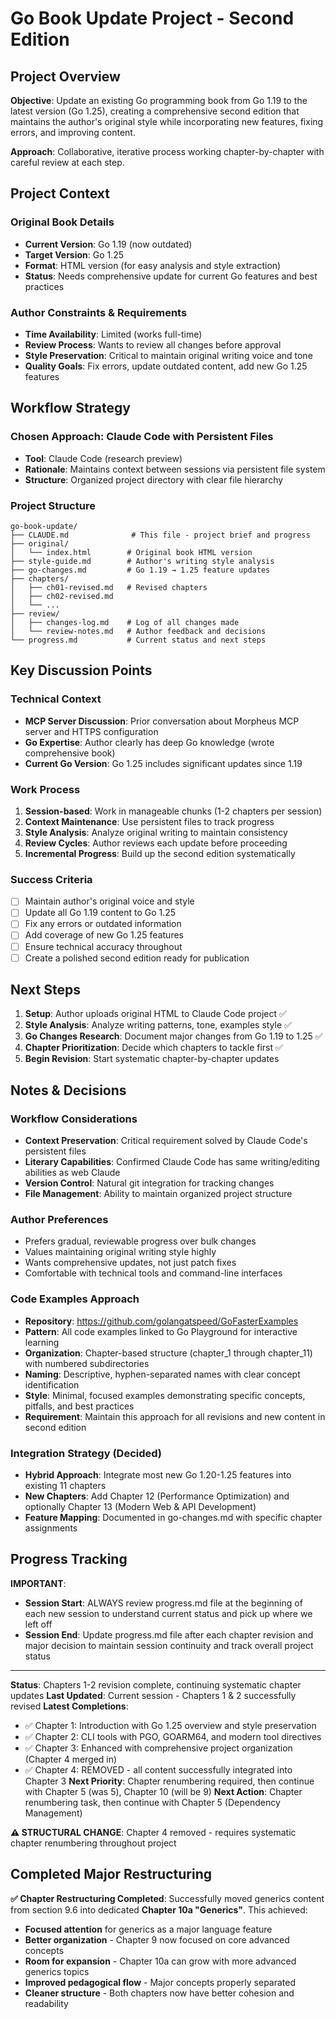 # Go Book Update Project - Second Edition

## Project Overview

**Objective**: Update an existing Go programming book from Go 1.19 to the latest version (Go 1.25), creating a comprehensive second edition that maintains the author's original style while incorporating new features, fixing errors, and improving content.

**Approach**: Collaborative, iterative process working chapter-by-chapter with careful review at each step.

## Project Context

### Original Book Details
- **Current Version**: Go 1.19 (now outdated)
- **Target Version**: Go 1.25
- **Format**: HTML version (for easy analysis and style extraction)
- **Status**: Needs comprehensive update for current Go features and best practices

### Author Constraints & Requirements
- **Time Availability**: Limited (works full-time)
- **Review Process**: Wants to review all changes before approval
- **Style Preservation**: Critical to maintain original writing voice and tone
- **Quality Goals**: Fix errors, update outdated content, add new Go 1.25 features

## Workflow Strategy

### Chosen Approach: Claude Code with Persistent Files
- **Tool**: Claude Code (research preview)
- **Rationale**: Maintains context between sessions via persistent file system
- **Structure**: Organized project directory with clear file hierarchy

### Project Structure
```
go-book-update/
├── CLAUDE.md              # This file - project brief and progress
├── original/
│   └── index.html        # Original book HTML version
├── style-guide.md        # Author's writing style analysis
├── go-changes.md         # Go 1.19 → 1.25 feature updates
├── chapters/
│   ├── ch01-revised.md   # Revised chapters
│   ├── ch02-revised.md
│   └── ...
├── review/
│   ├── changes-log.md    # Log of all changes made
│   └── review-notes.md   # Author feedback and decisions
└── progress.md           # Current status and next steps
```

## Key Discussion Points

### Technical Context
- **MCP Server Discussion**: Prior conversation about Morpheus MCP server and HTTPS configuration
- **Go Expertise**: Author clearly has deep Go knowledge (wrote comprehensive book)
- **Current Go Version**: Go 1.25 includes significant updates since 1.19

### Work Process
1. **Session-based**: Work in manageable chunks (1-2 chapters per session)
2. **Context Maintenance**: Use persistent files to track progress
3. **Style Analysis**: Analyze original writing to maintain consistency
4. **Review Cycles**: Author reviews each update before proceeding
5. **Incremental Progress**: Build up the second edition systematically

### Success Criteria
- [ ] Maintain author's original voice and style
- [ ] Update all Go 1.19 content to Go 1.25
- [ ] Fix any errors or outdated information
- [ ] Add coverage of new Go 1.25 features
- [ ] Ensure technical accuracy throughout
- [ ] Create a polished second edition ready for publication

## Next Steps

1. **Setup**: Author uploads original HTML to Claude Code project ✅
2. **Style Analysis**: Analyze writing patterns, tone, examples style ✅
3. **Go Changes Research**: Document major changes from Go 1.19 to 1.25 ✅
4. **Chapter Prioritization**: Decide which chapters to tackle first ✅
5. **Begin Revision**: Start systematic chapter-by-chapter updates

## Notes & Decisions

### Workflow Considerations
- **Context Preservation**: Critical requirement solved by Claude Code's persistent files
- **Literary Capabilities**: Confirmed Claude Code has same writing/editing abilities as web Claude
- **Version Control**: Natural git integration for tracking changes
- **File Management**: Ability to maintain organized project structure

### Author Preferences
- Prefers gradual, reviewable progress over bulk changes
- Values maintaining original writing style highly
- Wants comprehensive updates, not just patch fixes
- Comfortable with technical tools and command-line interfaces

### Code Examples Approach
- **Repository**: https://github.com/golangatspeed/GoFasterExamples
- **Pattern**: All code examples linked to Go Playground for interactive learning
- **Organization**: Chapter-based structure (chapter_1 through chapter_11) with numbered subdirectories
- **Naming**: Descriptive, hyphen-separated names with clear concept identification
- **Style**: Minimal, focused examples demonstrating specific concepts, pitfalls, and best practices
- **Requirement**: Maintain this approach for all revisions and new content in second edition

### Integration Strategy (Decided)
- **Hybrid Approach**: Integrate most new Go 1.20-1.25 features into existing 11 chapters
- **New Chapters**: Add Chapter 12 (Performance Optimization) and optionally Chapter 13 (Modern Web & API Development)
- **Feature Mapping**: Documented in go-changes.md with specific chapter assignments

## Progress Tracking

**IMPORTANT**: 
- **Session Start**: ALWAYS review progress.md file at the beginning of each new session to understand current status and pick up where we left off
- **Session End**: Update progress.md file after each chapter revision and major decision to maintain session continuity and track overall project status

---

**Status**: Chapters 1-2 revision complete, continuing systematic chapter updates
**Last Updated**: Current session - Chapters 1 & 2 successfully revised
**Latest Completions**: 
- ✅ Chapter 1: Introduction with Go 1.25 overview and style preservation  
- ✅ Chapter 2: CLI tools with PGO, GOARM64, and modern tool directives
- ✅ Chapter 3: Enhanced with comprehensive project organization (Chapter 4 merged in)
- ✅ Chapter 4: REMOVED - all content successfully integrated into Chapter 3
**Next Priority**: Chapter renumbering required, then continue with Chapter 5 (was 5), Chapter 10 (will be 9)
**Next Action**: Chapter renumbering task, then continue with Chapter 5 (Dependency Management)

**⚠️ STRUCTURAL CHANGE**: Chapter 4 removed - requires systematic chapter renumbering throughout project

## Completed Major Restructuring
**✅ Chapter Restructuring Completed**: Successfully moved generics content from section 9.6 into dedicated **Chapter 10a "Generics"**. This achieved:
- **Focused attention** for generics as a major language feature
- **Better organization** - Chapter 9 now focused on core advanced concepts
- **Room for expansion** - Chapter 10a can grow with more advanced generics topics  
- **Improved pedagogical flow** - Major concepts properly separated
- **Cleaner structure** - Both chapters now have better cohesion and readability